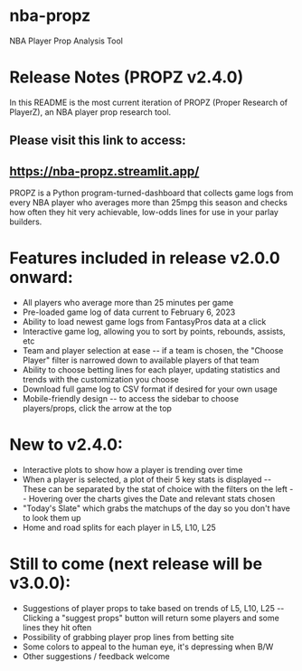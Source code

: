 # nba-propz
NBA Player Prop Analysis Tool

# Release Notes (PROPZ v2.4.0)
In this README is the most current iteration of PROPZ (Proper Research of PlayerZ), an NBA player prop research tool.

## Please visit this link to access:
## https://nba-propz.streamlit.app/

PROPZ is a Python program-turned-dashboard that collects game logs from every NBA player who averages more than 25mpg this season and checks how often they hit very achievable, low-odds lines for use in your parlay builders.

# Features included in release v2.0.0 onward:
- All players who average more than 25 minutes per game
- Pre-loaded game log of data current to February 6, 2023
- Ability to load newest game logs from FantasyPros data at a click
- Interactive game log, allowing you to sort by points, rebounds, assists, etc
- Team and player selection at ease -- if a team is chosen, the "Choose Player" filter is narrowed down to available players of that team
- Ability to choose betting lines for each player, updating statistics and trends with the customization you choose
- Download full game log to CSV format if desired for your own usage
- Mobile-friendly design -- to access the sidebar to choose players/props, click the arrow at the top

# New to v2.4.0:

- Interactive plots to show how a player is trending over time
- When a player is selected, a plot of their 5 key stats is displayed
-- These can be separated by the stat of choice with the filters on the left
-- Hovering over the charts gives the Date and relevant stats chosen
- "Today's Slate" which grabs the matchups of the day so you don't have to look them up
- Home and road splits for each player in L5, L10, L25

# Still to come (next release will be v3.0.0):

- Suggestions of player props to take based on trends of L5, L10, L25
-- Clicking a "suggest props" button will return some players and some lines they hit often
- Possibility of grabbing player prop lines from betting site
- Some colors to appeal to the human eye, it's depressing when B/W
- Other suggestions / feedback welcome
